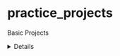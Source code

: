# practice_projects

Basic Projects

<details>

## 1. Parallax Website

<details>

**Languages and Tools:**

<p align="left"> <a href="https://www.w3.org/html/" target="_blank" rel="noreferrer"> <img src="https://raw.githubusercontent.com/devicons/devicon/master/icons/html5/html5-original-wordmark.svg" alt="html5" width="40" height="40"/> </a> <a href="https://www.w3schools.com/css/" target="_blank" rel="noreferrer"> <img src="https://raw.githubusercontent.com/devicons/devicon/master/icons/css3/css3-original-wordmark.svg" alt="css3" width="40" height="40"/> </a>  </p>

**Demo of Website:**

[Parallax_Website_Demo.webm](https://user-images.githubusercontent.com/81813786/178159015-d6afd113-d9ba-40d6-a5d2-721aecae46ed.webm)

</details>

---

</details>
